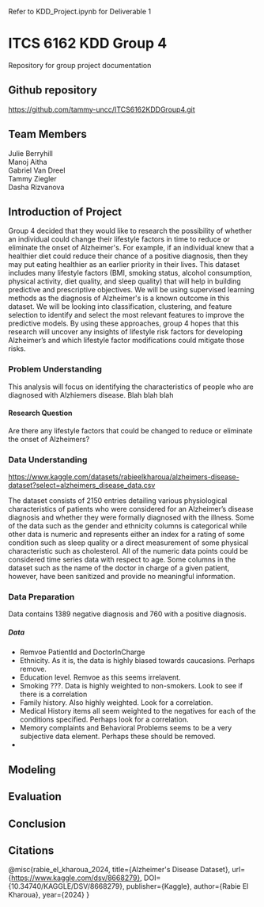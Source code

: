 Refer to KDD_Project.ipynb for Deliverable 1


# ITCS 6162 KDD Group 4
Repository for group project documentation

## Github repository
https://github.com/tammy-uncc/ITCS6162KDDGroup4.git

## Team Members
Julie Berryhill<br>
Manoj Aitha<br>
Gabriel Van Dreel<br>
Tammy Ziegler<br>
Dasha Rizvanova<br>


## Introduction of Project
Group 4 decided that they would like to research the possibility of whether an individual could change their lifestyle factors in time to reduce or eliminate the onset of Alzheimer's. For example, if an individual knew that a healthier diet could reduce their chance of a positive diagnosis, then they may put eating healthier as an earlier priority in their lives. This dataset includes many lifestyle factors (BMI, smoking status, alcohol consumption, physical activity, diet quality, and sleep quality) that will help in building predictive and prescriptive objectives. 
We will be using supervised learning methods as the diagnosis of Alzheimer's is a known outcome in this dataset. We will be looking into classification, clustering, and feature selection to identify and select the most relevant features to improve the predictive models. By using these approaches, group 4 hopes that this research will uncover any insights of lifestyle risk factors for developing Alzheimer’s and which lifestyle factor modifications could mitigate those risks.

### Problem Understanding
This analysis will focus on identifying the characteristics of people who are diagnosed with Alzhiemers disease. Blah blah blah

#### Research Question
Are there any lifestyle factors that could be changed to reduce or eliminate the onset of Alzheimers?

### Data Understanding
https://www.kaggle.com/datasets/rabieelkharoua/alzheimers-disease-dataset?select=alzheimers_disease_data.csv

The dataset consists of 2150 entries detailing various physiological characteristics of patients who were considered for an Alzheimer’s disease diagnosis and whether they were formally diagnosed with the illness. Some of the data such as the gender and ethnicity columns is categorical while other data is numeric and represents either an index for a rating of some condition such as sleep quality or a direct measurement of some physical characteristic such as cholesterol. All of the numeric data points could be considered time series data with respect to age. Some columns in the dataset such as the name of the doctor in charge of a given patient, however, have been sanitized and provide no meaningful information.
### Data Preparation
Data contains 1389 negative diagnosis and 760 with a positive diagnosis.

##### Data  
- Remvoe PatientId and DoctorInCharge
- Ethnicity.  As it is, the data is highly biased towards caucasions.  Perhaps remove.
- Education level.  Remvoe as this seems irrelavent.  
- Smoking ???.  Data is highly weighted to non-smokers. Look to see if there is a correlation
- Family history. Also highly weighted.  Look for a correlation.
- Medical History items all seem weighted to the negatives for each of the conditions specified.  Perhaps look for a correlation.
- Memory complaints and Behavioral Problems seems to be a very subjective data element.  Perhaps these should be removed.
- 


## Modeling

## Evaluation

## Conclusion

## Citations
@misc{rabie_el_kharoua_2024,
title={Alzheimer's Disease Dataset},
url={https://www.kaggle.com/dsv/8668279},
DOI={10.34740/KAGGLE/DSV/8668279},
publisher={Kaggle},
author={Rabie El Kharoua},
year={2024}
}
